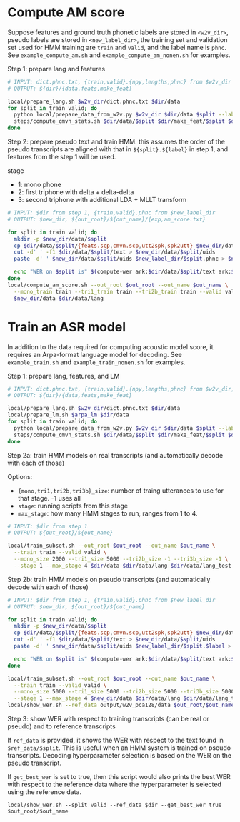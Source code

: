 # Compute AM score

Suppose features and ground truth phonetic labels are stored in `<w2v_dir>`,
pseudo labels are stored in `<new_label_dir>`, the training set and validation
set used for HMM training are `train` and `valid`, and the label name is
`phnc`. See `example_compute_am.sh` and `example_compute_am_nonen.sh` for
examples.


Step 1: prepare lang and features

```bash
# INPUT: dict.phnc.txt, {train,valid}.{npy,lengths,phnc} from $w2v_dir
# OUTPUT: ${dir}/{data,feats,make_feat}

local/prepare_lang.sh $w2v_dir/dict.phnc.txt $dir/data
for split in train valid; do
  python local/prepare_data_from_w2v.py $w2v_dir $dir/data $split --label phnc
  steps/compute_cmvn_stats.sh $dir/data/$split $dir/make_feat/$split $dir/feats/$split
done
```


Step 2: prepare pseudo text and train HMM. this assumes the order of the pseudo
transcripts are aligned with that in `${split}.${label}` in step 1, and features
from the step 1 will be used.

stage
- 1: mono phone
- 2: first triphone with delta + delta-delta
- 3: second triphone with additional LDA + MLLT transform
```bash
# INPUT: $dir from step 1, {train,valid}.phnc from $new_label_dir
# OUTPUT: $new_dir, ${out_root}/${out_name}/{exp,am_score.txt}

for split in train valid; do
  mkdir -p $new_dir/data/$split
  cp $dir/data/$split/{feats.scp,cmvn.scp,utt2spk,spk2utt} $new_dir/data/$split
  cut -d' ' -f1 $dir/data/$split/text > $new_dir/data/$split/uids
  paste -d' ' $new_dir/data/$split/uids $new_label_dir/$split.phnc > $new_dir/data/$split/text

  echo "WER on $split is" $(compute-wer ark:$dir/data/$split/text ark:$new_dir/data/$split/text | cut -d" " -f2-) 
done
local/compute_am_score.sh --out_root $out_root --out_name $out_name \
  --mono_train train --tri1_train train --tri2b_train train --valid valid --max_stage 1 \
  $new_dir/data $dir/data/lang
```


# Train an ASR model

In addition to the data required for computing acoustic model score, it
requires an Arpa-format language model for decoding. See `example_train.sh` and
`example_train_nonen.sh` for examples.


Step 1: prepare lang, features, and LM

```bash
# INPUT: dict.phnc.txt, {train,valid}.{npy,lengths,phnc} from $w2v_dir, $arpa_lm
# OUTPUT: ${dir}/{data,feats,make_feat}

local/prepare_lang.sh $w2v_dir/dict.phnc.txt $dir/data
local/prepare_lm.sh $arpa_lm $dir/data
for split in train valid; do
  python local/prepare_data_from_w2v.py $w2v_dir $dir/data $split --label $label
  steps/compute_cmvn_stats.sh $dir/data/$split $dir/make_feat/$split $dir/feats/$split
done
```

Step 2a: train HMM models on real transcripts (and automatically decode with each of those)

Options:
- `{mono,tri1,tri2b,tri3b}_size`: number of traing utterances to use for that stage. -1 uses all
- `stage`: running scripts from this stage
- `max_stage`: how many HMM stages to run, ranges from 1 to 4.

```bash
# INPUT: $dir from step 1
# OUTPUT: ${out_root}/${out_name}

local/train_subset.sh --out_root $out_root --out_name $out_name \
  --train train --valid valid \
  --mono_size 2000 --tri1_size 5000 --tri2b_size -1 --tri3b_size -1 \
  --stage 1 --max_stage 4 $dir/data $dir/data/lang $dir/data/lang_test
```

Step 2b: train HMM models on pseudo transcripts (and automatically decode with each of those)

```bash
# INPUT: $dir from step 1, {train,valid}.phnc from $new_label_dir
# OUTPUT: $new_dir, ${out_root}/${out_name}

for split in train valid; do
  mkdir -p $new_dir/data/$split
  cp $dir/data/$split/{feats.scp,cmvn.scp,utt2spk,spk2utt} $new_dir/data/$split
  cut -d' ' -f1 $dir/data/$split/text > $new_dir/data/$split/uids
  paste -d' ' $new_dir/data/$split/uids $new_label_dir/$split.$label > $new_dir/data/$split/text

  echo "WER on $split is" $(compute-wer ark:$dir/data/$split/text ark:$new_dir/data/$split/text | cut -d" " -f2-)
done

local/train_subset.sh --out_root $out_root --out_name $out_name \
  --train train --valid valid \
  --mono_size 5000 --tri1_size 5000 --tri2b_size 5000 --tri3b_size 5000 \
  --stage 1 --max_stage 4 $new_dir/data $dir/data/lang $dir/data/lang_test
local/show_wer.sh --ref_data output/w2v_pca128/data $out_root/$out_name
```

Step 3: show WER with respect to training transcripts (can be real or pseudo) and to reference transcripts

If `ref_data` is provided, it shows the WER with respect to the text found in
`$ref_data/$split`. This is useful when an HMM system is trained on pseudo
transcripts. Decoding hyperparameter selection is based on the WER on the
pseudo transcript. 

If `get_best_wer` is set to true, then this script would
also prints the best WER with respect to the reference data where the
hyperparameter is selected using the reference data.
```
local/show_wer.sh --split valid --ref_data $dir --get_best_wer true $out_root/$out_name
```
